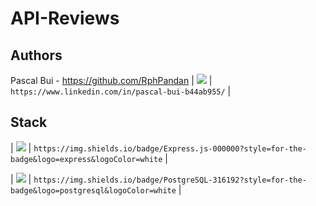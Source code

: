 # API-Reviews

## Authors
Pascal Bui - https://github.com/RphPandan
| <img src="https://img.shields.io/badge/LinkedIn-0077B5?style=for-the-badge&logo=linkedin&logoColor=white" />                   | `https://www.linkedin.com/in/pascal-bui-b44ab955/`                   |



## Stack
| <img src="https://img.shields.io/badge/Express%20js-000000?style=for-the-badge&logo=express&logoColor=white"/>                  | `https://img.shields.io/badge/Express.js-000000?style=for-the-badge&logo=express&logoColor=white`                   |


| <img src="https://img.shields.io/badge/PostgreSQL-316192?style=for-the-badge&logo=postgresql&logoColor=white" />                             | `https://img.shields.io/badge/PostgreSQL-316192?style=for-the-badge&logo=postgresql&logoColor=white`                             |